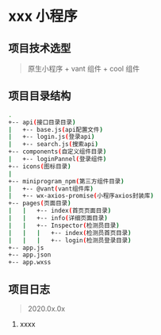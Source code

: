 <!--
 * @Descripttion:
 * @version:
 * @Author: wzs
 * @Date: 2020-04-02 19:28:48
 * @LastEditors: wzs
 * @LastEditTime: 2020-04-14 19:05:46
 -->

# xxx 小程序

## 项目技术选型

> 原生小程序 + vant 组件 + cool 组件

## 项目目录结构

```bash
.
+-- api(接口目录目录)
|   +-- base.js(api配置文件)
|   +-- login.js(登录api)
|   +-- search.js(搜索api)
+-- components(自定义组件目录)
|   +-- loginPannel(登录组件)
+-- icons(图标目录)
|
+-- miniprogram_npm(第三方组件目录)
|   +-- @vant(vant组件库)
|   +-- wx-axios-promise(小程序axios封装库)
+-- pages(页面目录)
|   |   +-- index(首页页面目录)
|   |   +-- info(详细页面目录)
|   |   +-- Inspector(检测员目录)
|   |   |   +-- index(检测员首页目录)
|   |   |   +-- login(检测员登录目录)
+-- app.js
+-- app.json
+-- app.wxss
```

## 项目日志

> 2020.0x.0x

1.  xxxx
